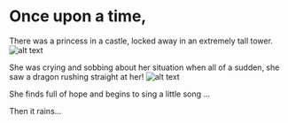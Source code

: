 # Once upon a time,
There was a princess in a castle, locked away in an extremely tall tower. ![alt text](https://img.icons8.com/ios/50/fa314a/tower.png "Logo Title Text 1")

She was crying and sobbing about her situation when all of a sudden, she saw a dragon rushing straight at her! ![alt text](https://static.fnac-static.com/multimedia/Images/FD/Comete/138637/CCP_IMG_ORIGINAL/1820881.jpg)

She finds full of hope and begins to sing a little song ...

Then it rains...